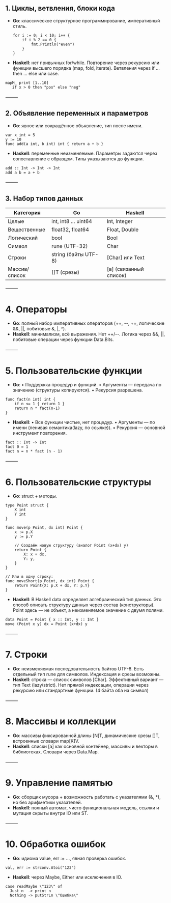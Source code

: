 ## 1. Циклы, ветвления, блоки кода

- **Go**: классическое структурное программирование, императивный стиль.
  ```
  for i := 0; i < 10; i++ {
      if i % 2 == 0 {
          fmt.Println("even")
      }
  }

- **Haskell**: нет привычных for/while. Повторение через рекурсию или функции высшего порядка (map, fold, iterate). Ветвления через if ... then ... else или case.

 ```
 mapM_ print [1..10]
    if x > 0 then "pos" else "neg"
 ```

⸻

## 2. Объявление переменных и параметров
- **Go**: явное или сокращённое объявление, тип после имени.

```
var x int = 5
y := 10
func add(a int, b int) int { return a + b }
```
- **Haskell**: переменные неизменяемые. Параметры задаются через сопоставление с образцом. Типы указываются до функции.

```
add :: Int -> Int -> Int
add a b = a + b
```

⸻

## 3. Набор типов данных

|Категория|Go|Haskell|
|-|--------|---|
|Целые|int, int8 … uint64|Int, Integer|
|Вещественные| float32, float64 | Float, Double|
|Логический| bool | Bool|
|Символ|rune (UTF-32) | Char|
|Строки|string (байты UTF-8) | [Char] или Text|
|Массив/список|[]T (срезы) | [a] (связанный список)|


⸻

# 4. Операторы
- **Go**: полный набор императивных операторов (++, --, +=, логические &&, ||, побитовые &, |, ^).
- **Haskell**: минимализм, всё выражения. Нет ++/--. Логика через &&, ||, побитовые операции через функции Data.Bits.

⸻

# 5. Пользовательские функции
- **Go**:
	•  Поддержка процедур и функций.
	•  Аргументы — передача по значению (структуры копируются).
	•  Рекурсия разрешена.
```
func fact(n int) int {
    if n <= 1 { return 1 }
    return n * fact(n-1)
}
```

- **Haskell**:
	•	Все функции чистые, нет процедур.
	•	Аргументы — по имени (ленивая семантика(lazy, по ссылке)).
	•	Рекурсия — основной инструмент повторения.

```
fact :: Int -> Int
fact 0 = 1
fact n = n * fact (n - 1)
```

⸻

# 6. Пользовательские структуры
- **Go**: struct + методы.

```
type Point struct {
    X int
    Y int
}

func move(p Point, dx int) Point {
    x := p.X
    y := p.Y

    // Создаём новую структуру (аналог Point (x+dx) y)
    return Point {
        X: x + dx,
        Y: y,
    }
}

// Или в одну строку:
func moveShort(p Point, dx int) Point {
    return Point{X: p.X + dx, Y: p.Y}
}
```

- **Haskell**:
В Haskell data определяет алгебраический тип данных.
Это способ описать структуру данных через состав (конструкторы).
Point здесь — не объект, а неизменяемое значение с двумя полями.

```
data Point = Point { x :: Int, y :: Int }
move (Point x y) dx = Point (x+dx) y
```

⸻

# 7. Строки
- **Go**: неизменяемая последовательность байтов UTF-8. Есть отдельный тип rune для символов. Индексация и срезы возможны.
- **Haskell**: строка — список символов [Char]. Эффективный вариант — тип Text (lazy/strict). Нет прямой индексации, операции через рекурсию или стандартные функции. (4 байта оба на символ)

⸻

# 8. Массивы и коллекции
- **Go**: массивы фиксированной длины [N]T, динамические срезы []T, встроенные словари map[K]V.
- **Haskell**: списки [a] как основной контейнер, массивы и векторы в библиотеках. Словари через Data.Map.

⸻

# 9. Управление памятью
- **Go**: сборщик мусора + возможность работать с указателями (&, *), но без арифметики указателей.
- **Haskell**: полный автомат, чисто функциональная модель, ссылки и мутация скрыты внутри IO или ST.

⸻

# 10. Обработка ошибок
- **Go**: идиома value, err := ..., явная проверка ошибок.
```
val, err := strconv.Atoi("123")
```

- **Haskell**: через Maybe, Either или исключения в IO.
```
case readMaybe \"123\" of
  Just n  -> print n
  Nothing -> putStrLn \"Ошибка\"
```